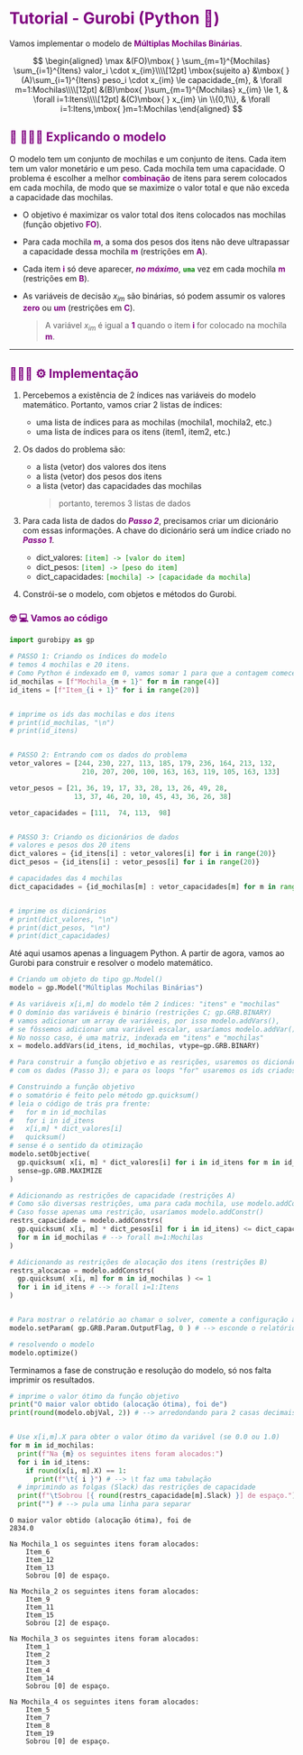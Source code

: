 <script type="text/x-mathjax-config">
MathJax.Hub.Config({tex2jax: {inlineMath: [['$','$'], ['\\(','\\)']]}});
</script>
<script type="text/javascript"
src="https://cdnjs.cloudflare.com/ajax/libs/mathjax/2.7.7/MathJax.js?config=TeX-AMS-MML_HTMLorMML">
</script>
<style>
strong{color: purple;}
:not(pre):not(.hljs) > code{color: green;}
</style>

# **Tutorial - Gurobi (Python 🐍)**

Vamos implementar o modelo de **Múltiplas Mochilas Binárias**.

$$
\begin{aligned}
\max &(FO)\mbox{ } \sum_{m=1}^{Mochilas} \sum_{i=1}^{Itens}  valor_i \cdot x_{im}\\\\[12pt]
\mbox{sujeito a} &\mbox{ }(A)\sum_{i=1}^{Itens} peso_i \cdot x_{im} \le capacidade_{m}, & \forall m=1:Mochilas\\\\[12pt]
&(B)\mbox{ }\sum_{m=1}^{Mochilas} x_{im} \le 1, & \forall i=1:Itens\\\\[12pt]
&(C)\mbox{ } x_{im} \in \\{0,1\\}, & \forall i=1:Itens,\mbox{ }m=1:Mochilas
\end{aligned}
$$

## **🧐 👨🏽‍🏫 Explicando o modelo**

O modelo tem um conjunto de mochilas e um conjunto de itens. Cada item tem um valor monetário e um peso. Cada mochila tem uma capacidade. O problema é escolher a melhor **combinação** de itens para serem colocados em cada mochila, de modo que se maximize o valor total e que não exceda a capacidade das mochilas.

- O objetivo é maximizar os valor total dos itens colocados nas mochilas (função objetivo **FO**).

- Para cada mochila **m**, a soma dos pesos dos itens não deve ultrapassar a capacidade dessa mochila **m** (restrições em **A**).

- Cada item **i** só deve aparecer, _**no máximo**_, **`uma`** vez em cada mochila **m** (restrições em **B**).

- As variáveis de decisão $x_{im}$ são binárias, só podem assumir os valores **zero** ou **um** (restrições em **C**).
  > A variável $x_{im}$ é igual a **1** quando o item **i** for colocado na mochila **m**.

---

## **👩🏽‍💻 ⚙️ Implementação**

1. Percebemos a existência de 2 índices nas variáveis do modelo matemático. Portanto, vamos criar 2 listas de índices:

   - uma lista de índices para as mochilas (mochila1, mochila2, etc.)
   - uma lista de índices para os itens (item1, item2, etc.)

2. Os dados do problema são:

   - a lista (vetor) dos valores dos itens
   - a lista (vetor) dos pesos dos itens
   - a lista (vetor) das capacidades das mochilas
     > portanto, teremos 3 listas de dados

3. Para cada lista de dados do _**Passo 2**_, precisamos criar um dicionário com essas informações. A chave do dicionário será um índice criado no _**Passo 1**_.

   - dict_valores: `[item] -> [valor do item]`
   - dict_pesos: `[item] -> [peso do item]`
   - dict_capacidades: `[mochila] -> [capacidade da mochila]`

4. Constrói-se o modelo, com objetos e métodos do Gurobi.

### **🤓 💻 Vamos ao código**

```python
import gurobipy as gp

# PASSO 1: Criando os índices do modelo
# temos 4 mochilas e 20 itens.
# Como Python é indexado em 0, vamos somar 1 para que a contagem comece em 1
id_mochilas = [f"Mochila_{m + 1}" for m in range(4)]
id_itens = [f"Item_{i + 1}" for i in range(20)]


# imprime os ids das mochilas e dos itens
# print(id_mochilas, "\n")
# print(id_itens)


# PASSO 2: Entrando com os dados do problema
vetor_valores = [244, 230, 227, 113, 185, 179, 236, 164, 213, 132,
                  210, 207, 200, 100, 163, 163, 119, 105, 163, 133]

vetor_pesos = [21, 36, 19, 17, 33, 28, 13, 26, 49, 28,
                13, 37, 46, 20, 10, 45, 43, 36, 26, 38]

vetor_capacidades = [111,  74, 113,  98]


# PASSO 3: Criando os dicionários de dados
# valores e pesos dos 20 itens
dict_valores = {id_itens[i] : vetor_valores[i] for i in range(20)}
dict_pesos = {id_itens[i] : vetor_pesos[i] for i in range(20)}

# capacidades das 4 mochilas
dict_capacidades = {id_mochilas[m] : vetor_capacidades[m] for m in range(4)}


# imprime os dicionários
# print(dict_valores, "\n")
# print(dict_pesos, "\n")
# print(dict_capacidades)

```

Até aqui usamos apenas a linguagem Python. A partir de agora, vamos ao Gurobi para construir e resolver o modelo matemático.

```python
# Criando um objeto do tipo gp.Model()
modelo = gp.Model("Múltiplas Mochilas Binárias")

# As variáveis x[i,m] do modelo têm 2 índices: "itens" e "mochilas"
# O domínio das variáveis é binário (restrições C; gp.GRB.BINARY)
# vamos adicionar um array de variáveis, por isso modelo.addVars(),
# se fôssemos adicionar uma variável escalar, usaríamos modelo.addVar().
# No nosso caso, é uma matriz, indexada em "itens" e "mochilas"
x = modelo.addVars(id_itens, id_mochilas, vtype=gp.GRB.BINARY)

# Para construir a função objetivo e as resrições, usaremos os dicionários
# com os dados (Passo 3); e para os loops "for" usaremos os ids criados (Passo 1)

# Construindo a função objetivo
# o somatório é feito pelo método gp.quicksum()
# leia o código de trás pra frente:
#   for m in id_mochilas
#   for i in id_itens
#   x[i,m] * dict_valores[i]
#   quicksum()
# sense é o sentido da otimização
modelo.setObjective(
  gp.quicksum( x[i, m] * dict_valores[i] for i in id_itens for m in id_mochilas),
  sense=gp.GRB.MAXIMIZE
)

# Adicionando as restrições de capacidade (restrições A)
# Como são diversas restrições, uma para cada mochila, use modelo.addConstrs()
# Caso fosse apenas uma restrição, usaríamos modelo.addConstr()
restrs_capacidade = modelo.addConstrs(
  gp.quicksum( x[i, m] * dict_pesos[i] for i in id_itens) <= dict_capacidades[m]
  for m in id_mochilas # --> forall m=1:Mochilas
)

# Adicionando as restrições de alocação dos itens (restrições B)
restrs_alocacao = modelo.addConstrs(
  gp.quicksum( x[i, m] for m in id_mochilas ) <= 1
  for i in id_itens # --> forall i=1:Itens
)


# Para mostrar o relatório ao chamar o solver, comente a configuração abaixo
modelo.setParam( gp.GRB.Param.OutputFlag, 0 ) # --> esconde o relatório

# resolvendo o modelo
modelo.optimize()

```

Terminamos a fase de construção e resolução do modelo, só nos falta imprimir os resultados.

```python
# imprime o valor ótimo da função objetivo
print("O maior valor obtido (alocação ótima), foi de")
print(round(modelo.objVal, 2)) # --> arredondando para 2 casas decimais


# Use x[i,m].X para obter o valor ótimo da variável (se 0.0 ou 1.0)
for m in id_mochilas:
  print(f"Na {m} os seguintes itens foram alocados:")
  for i in id_itens:
    if round(x[i, m].X) == 1:
      print(f"\t{ i }") # --> \t faz uma tabulação
  # imprimindo as folgas (Slack) das restrições de capacidade
  print(f"\tSobrou [{ round(restrs_capacidade[m].Slack) }] de espaço.")
  print("") # --> pula uma linha para separar
```

```
O maior valor obtido (alocação ótima), foi de
2834.0

Na Mochila_1 os seguintes itens foram alocados:
    Item_6
    Item_12
    Item_13
    Sobrou [0] de espaço.

Na Mochila_2 os seguintes itens foram alocados:
    Item_9
    Item_11
    Item_15
    Sobrou [2] de espaço.

Na Mochila_3 os seguintes itens foram alocados:
    Item_1
    Item_2
    Item_3
    Item_4
    Item_14
    Sobrou [0] de espaço.

Na Mochila_4 os seguintes itens foram alocados:
    Item_5
    Item_7
    Item_8
    Item_19
    Sobrou [0] de espaço.
```
